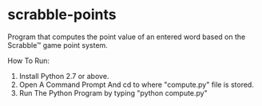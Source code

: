 # scrabble-points
Program that computes the point value of an entered word based on the Scrabble™ game point system.


How To Run: 
 
 1) Install Python 2.7 or above. 
 2) Open A Command Prompt And cd to where "compute.py" file is stored.
 3) Run The Python Program by typing "python compute.py"
 
